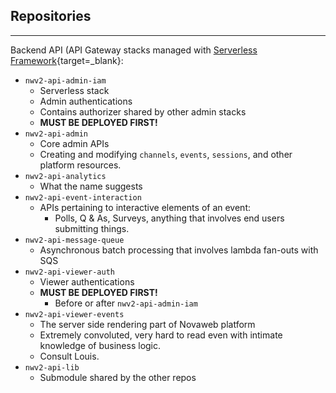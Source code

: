 ## Repositories

---

Backend API (API Gateway stacks managed with [Serverless Framework](https://www.serverless.com/framework/docs){target=_blank}:

- `nwv2-api-admin-iam`
    - Serverless stack
    - Admin authentications
    - Contains authorizer shared by other admin stacks
    - **MUST BE DEPLOYED FIRST!**
- `nwv2-api-admin`
    - Core admin APIs
    - Creating and modifying `channels`, `events`, `sessions`, and other platform resources.
- `nwv2-api-analytics`
    - What the name suggests
- `nwv2-api-event-interaction`
    - APIs pertaining to interactive elements of an event:
        - Polls, Q & As, Surveys, anything that involves end users submitting things. 
- `nwv2-api-message-queue`
    - Asynchronous batch processing that involves lambda fan-outs with SQS
- `nwv2-api-viewer-auth`
    - Viewer authentications
    - **MUST BE DEPLOYED FIRST!**
        - Before or after `nwv2-api-admin-iam` 
- `nwv2-api-viewer-events`
    - The server side rendering part of Novaweb platform
    - Extremely convoluted, very hard to read even with intimate knowledge of business logic.
    - Consult Louis.
- `nwv2-api-lib`
    - Submodule shared by the other repos
